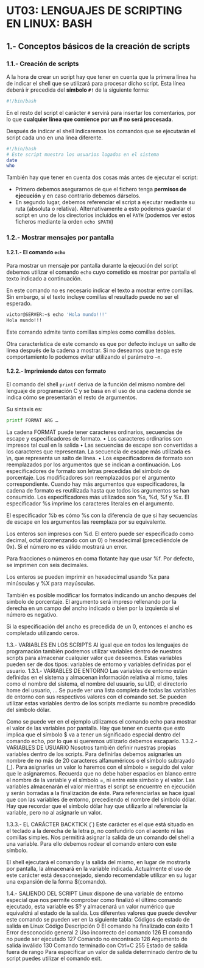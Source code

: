 # UT03: LENGUAJES DE SCRIPTING EN LINUX: BASH


## 1.- Conceptos básicos de la creación de scripts

### 1.1.- Creación de scripts

A la hora de crear un script hay que tener en cuenta que la primera línea ha de indicar el shell que se utilizará para procesar dicho script. Esta línea deberá ir precedida del **símbolo `#!`** de la siguiente forma:

```bash
#!/bin/bash
```

En el resto del script el carácter `#` servirá para insertar los comentarios, por lo que **cualquier línea que comience por un # no será procesada**.

Después de indicar el shell indicaremos los comandos que se ejecutarán el script cada uno en una línea diferente.

```bash
#!/bin/bash
# Este script muestra los usuarios logados en el sistema
date
who
```

También hay que tener en cuenta dos cosas más antes de ejecutar el script:

- Primero debemos asegurarnos de que el fichero tenga **permisos de ejecución** y en caso contrario debemos dárselos.
- En segundo lugar, debemos referenciar el script a ejecutar mediante su ruta (absoluta o relativa). Alternativamente a esto podemos guardar el script en uno de los directorios incluidos en el `PATH` (podemos ver estos ficheros mediante la orden `echo $PATH`)


### 1.2.- Mostrar mensajes por pantalla

#### 1.2.1.- El comando `echo`

Para mostrar un mensaje por pantalla durante la ejecución del script debemos utilizar el comando `echo` cuyo cometido es mostrar por pantalla el texto indicado a continuación.

En este comando no es necesario indicar el texto a mostrar entre comillas. Sin embargo, si el texto incluye comillas el resultado puede no ser el esperado.

```bash
victor@SERVER:~$ echo 'Hola mundo!!!' 
Hola mundo!!!
```

Este comando admite tanto comillas simples como comillas dobles. 

Otra característica de este comando es que por defecto incluye un salto de línea después de la cadena a mostrar. Si no deseamos que tenga este comportamiento lo podemos evitar utilizando el parámetro `–n`.

#### 1.2.2.- Imprimiendo datos con formato

El comando del shell `printf` deriva de la función del mismo nombre del lenguaje de programación C y se basa en el uso de una cadena donde se indica cómo se presentarán el resto de argumentos.

Su sintaxis es:

```bash
printf FORMAT ARG …
```

La cadena FORMAT puede tener caracteres ordinarios, secuencias de escape y especificadores de formato. 
•	Los caracteres ordinarios son impresos tal cual en la salida
•	Las secuencias de escape son convertidas a los caracteres que representan. La secuencia de escape más utilizada es \n, que representa un salto de línea.
•	Los especificadores de formato son reemplazados por los argumentos que se indican a continuación.
Los especificadores de formato son letras precedidas del símbolo de porcentaje. Los modificadores son reemplazados por el argumento correspondiente. Cuando hay más argumentos que especificadores, la cadena de formato es reutilizada hasta que todos los argumentos se han consumido. Los especificadores más utilizados son %s, %d, %f y %x.
El especificador %s imprime los caracteres literales en el argumento.
 
El especificador %b es cómo %s con la diferencia de que si hay secuencias de escape en los argumentos las reemplaza por su equivalente.
 
Los enteros son impresos con %d. El entero puede ser especificado como decimal, octal (comenzando con un 0) o hexadecimal (precediéndole de 0x). Si el número no es válido mostrará un error.
 
Para fracciones o números en coma flotante hay que usar %f. Por defecto, se imprimen con seis decimales.
 
Los enteros se pueden imprimir en hexadecimal usando %x para minúsculas y %X para mayúsculas. 
 
También es posible modificar los formatos indicando un ancho después del símbolo de porcentaje. El argumento será impreso rellenando por la derecha en un campo del ancho indicado o bien por la izquierda si el número es negativo.
 
Si la especificación del ancho es precedida de un 0, entonces el ancho es completado utilizando ceros.
 

1.3.- VARIABLES EN LOS SCRIPTS
Al igual que en todos los lenguajes de programación también podremos utilizar variables dentro de nuestros scripts para almacenar cualquier valor que deseemos. Estas variables pueden ser de dos tipos: variables de entorno y variables definidas por el usuario.
1.3.1.- VARIABLES DE ENTORNO
Las variables de entorno están definidas en el sistema y almacenan información relativa al mismo, tales como el nombre del sistema, el nombre del usuario, su UID, el directorio home del usuario, …
Se puede ver una lista completa de todas las variables de entorno con sus respectivos valores con el comando set.
Se pueden utilizar estas variables dentro de los scripts mediante su nombre precedido del símbolo dólar. 
 
Como se puede ver en el ejemplo utilizamos el comando echo para mostrar el valor de las variables por pantalla. Hay que tener en cuenta que esto implica que el símbolo $ va a tener un significado especial dentro del comando echo, por lo que si queremos utilizarlo debemos escaparlo.
1.3.2.- VARIABLES DE USUARIO
Nosotros también definir nuestras propias variables dentro de los scripts. Para definirlas debemos asignarles un nombre de no más de 20 caracteres alfanuméricos o el símbolo subrayado (_).
Para asignarles un valor lo haremos con el símbolo = seguido del valor que le asignaremos. Recuerda que no debe haber espacios en blanco entre el nombre de la variable y el símbolo =, ni entre este símbolo y el valor.
Las variables almacenarán el valor mientras el script se encuentre en ejecución y serán borradas a la finalización de éste. Para referenciarlas se hace igual que con las variables de entorno, precediendo el nombre del símbolo dólar.
Hay que recordar que el símbolo dólar hay que utilizarlo al referenciar la variable, pero no al asignarle un valor.
 
1.3.3.- EL CARÁCTER BACKTICK (`)
Este carácter es el que está situado en el teclado a la derecha de la letra p, no confundirlo con el acento ni las comillas simples. Nos permitirá asignar la salida de un comando del shell a una variable. Para ello debemos rodear el comando entero con este símbolo.
 
El shell ejecutará el comando y la salida del mismo, en lugar de mostrarla por pantalla, la almacenará en la variable indicada.
Actualmente el uso de este carácter está desaconsejado, siendo recomendable utilizar en su lugar una expansión de la forma $(comando).
 
1.4.- SALIENDO DEL SCRIPT
Linux dispone de una variable de entorno especial que nos permite comprobar como finalizó el último comando ejecutado, esta variable es $? y almacenará un valor numérico que equivaldrá al estado de la salida.
Los diferentes valores que puede devolver este comando se pueden ver en la siguiente tabla:
Códigos de estado de salida en Linux
Código	Descripción
0	El comando ha finalizado con éxito
1	Error desconocido general
2	Uso incorrecto del comando 
126	El comando no puede ser ejecutado
127	Comando no encontrado
128	Argumento de salida inválido
130	Comando terminado con Ctrl+C
255	Estado de salida fuera de rango
Para especificar un valor de salida determinado dentro de tu script puedes utilizar el comando exit. 
 
